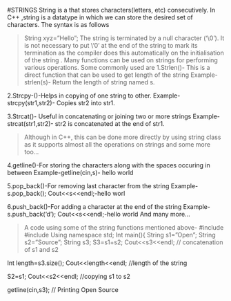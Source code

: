 #STRINGS 
String is a that stores characters(letters, etc) consecutively. In C++ ,string is a datatype in which we can store the desired set of characters. The syntax is as follows
>String xyz=”Hello”;
The string is terminated by a null character (‘\0’). It is not necessary to put \’0’ at the end of the string to mark its termination as the compiler does this automatically on the initialisation of the string .
Many functions can be used on strings for performing various operations. Some commonly used are
1.Strlen()- This is a direct function that can be used to get length of the string 
Example- strlen(s)- Return the length of string named s.

2.Strcpy-()-Helps in copying of one string to other. 
Example- strcpy(str1,str2)- Copies str2 into str1.

3.Strcat()- Useful in concatenating or joining two or more strings
Example- strcat(str1,str2)- str2 is concatenated at the end of str1.

>Although in C++, this can be done more directly by using string class as it supports almost all the operations on strings and some more too…

4.getline()-For storing the characters along with the spaces occuring in between
Example-getline(cin,s)- hello world

5.pop_back()-For removing last character from the string
Example-s.pop_back();
Cout<<s<<endl;-hello worl

6.push_back()-For adding a character at the end of the string
Example-s.push_back(‘d’);
Cout<<s<<endl;-hello world
And many more...

>A code using some of the string functions mentioned above-
#include<iostream>
#include<string>
Using namespace std;
Int main(){
String s1=”Open”;
String s2=”Source”;
String s3;
S3=s1+s2;
Cout<<s3<<endl;
// concatenation of s1 and s2

Int length=s3.size();
Cout<<length<<endl;
//length of the string

S2=s1;
Cout<<s2<<endl;
//copying s1 to s2

getline(cin,s3);
// Printing Open Source